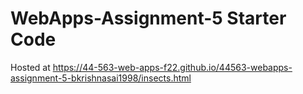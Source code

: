 # WebApps-Assignment-5 Starter Code
Hosted at https://44-563-web-apps-f22.github.io/44563-webapps-assignment-5-bkrishnasai1998/insects.html